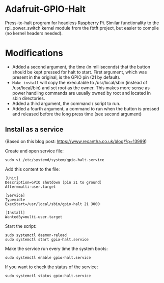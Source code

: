 Adafruit-GPIO-Halt
==================

Press-to-halt program for headless Raspberry Pi. Similar functionality to the rpi_power_switch kernel module from the fbtft project, but easier to compile (no kernel headers needed).

# Modifications
- Added a second argument, the time (in milliseconds) that the button should be kept pressed for halt to start.
First argument, which was present in the original, is the GPIO pin (21 by default).
- `Make install` will copy the executable to /usr/local/sbin (instead of /usr/local/bin) and set root as the owner. This makes more sense as power handling commands are usually owned by root and located in sbin directories.
- Added a third argument, the command / script to run.
- Added a fourth argument, a command to run when the button is pressed and released before the long press time (see second argument)

## Install as a service 
(Based on this blog post: https://www.recantha.co.uk/blog/?p=13999)

Create and open service file:
```
sudo vi /etc/systemd/system/gpio-halt.service
```
Add this content to the file:
```
[Unit]
Description=GPIO shutdown (pin 21 to ground)
After=multi-user.target

[Service]
Type=idle
ExecStart=/usr/local/sbin/gpio-halt 21 3000

[Install]
WantedBy=multi-user.target
```
Start the script:
```
sudo systemctl daemon-reload
sudo systemctl start gpio-halt.service
```
Make the service run every time the system boots:
```
sudo systemctl enable gpio-halt.service
```
If you want to check the status of the service:
```
sudo systemctl status gpio-halt.service
```
